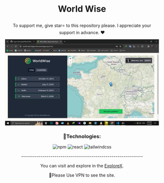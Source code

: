 



# <p align="center" color="#eb5e28">World Wise</p>

<p align="center">To support me, give star⭐ to this repository please.
I appreciate your support in advance. ❤</p>

<img src="public/Screenshot (114).png"/>


### <p align="center">🔧Technologies:</p>
<div align="center" >
  
![npm](https://img.shields.io/badge/npm-eb5e28?style=for-the-badge&logo=npm&logoColor=white)
![react](https://img.shields.io/badge/react-eb5e28?style=for-the-badge&logo=react&logoColor=white)
![tailwindcss](https://img.shields.io/badge/tailwindcss-eb5e28?style=for-the-badge&logo=tailwindcss&logoColor=white)
  
</div>

<p align="center">--------------------------------------------------------------</p>
  
<p align="center">You can visit and explore in the <a href="https://travel-blog-plum.vercel.app/" target="_blank">ExploreX</a>.</p>
<p align="center">📌Please Use VPN to see the site.</p>

